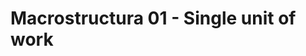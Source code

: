 # Macrostructura 01 - Single unit of work

<!-- ## TODO
- What is single unit of work?
- What is primitive?
- What is state?
- Complexity
- Unit testing -->